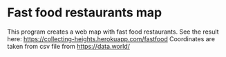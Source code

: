 # Fast food restaurants map
This program creates a web map with fast food restaurants. 
See the result here: https://collecting-heights.herokuapp.com/fastfood
Coordinates are taken from csv file from  https://data.world/

